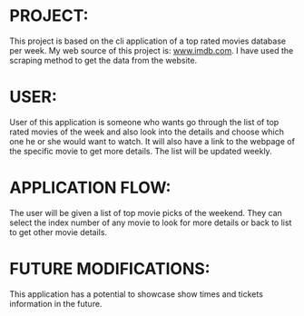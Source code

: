 
# PROJECT:
 This project is based on the cli application of a top rated movies database per week. My web source of this project is:
 www.imdb.com. I have used the scraping method to get the data from the website.


 # USER:
 User of this application is someone who wants go through the list of top rated movies of the week and also look into the details and choose which one he or she would want to watch. It will also have a link to the webpage of the specific movie to get more details. The list will be updated weekly. 

 # APPLICATION FLOW:
 The user will be given a list of top movie picks of the weekend. They can select the index number of any movie to look for more details or back to list to get other movie details.
 
 # FUTURE MODIFICATIONS:
 This application has a potential to showcase show times and tickets information in the future.

